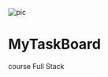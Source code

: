 ![pic](https://user-images.githubusercontent.com/33615853/131020554-c8ddbf5b-ae18-4df4-ba94-69b8c45e71b4.png)
# MyTaskBoard

course Full Stack
